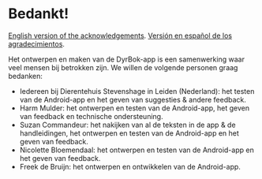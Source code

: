 # Bedankt!

[English version of the acknowledgements](/documentation/english/acknowledgements.md).
[Versión en español de los agradecimientos](/documentation/spanish/acknowledgements.md).

Het ontwerpen en maken van de DyrBok-app is een samenwerking waar veel mensen bij betrokken zijn. We 
willen de volgende personen graag bedanken:
- Iedereen bij Dierentehuis Stevenshage in Leiden (Nederland): het testen van de Android-app en het 
  geven van suggesties & andere feedback.
- Harm Mulder: het ontwerpen en testen van de Android-app, het geven van feedback en technische 
  ondersteuning.
- Suzan Commandeur: het nakijken van al de teksten in de app & de handleidingen, het ontwerpen en 
  testen van de Android-app en het geven van feedback.
- Nicolette Bloemendaal: het ontwerpen en testen van de Android-app en het geven van feedback.
- Freek de Bruijn: het ontwerpen en ontwikkelen van de Android-app.
